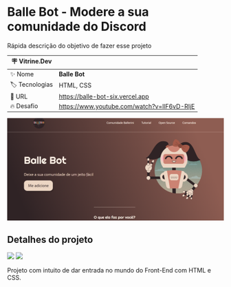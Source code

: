 # Balle Bot - Modere a sua comunidade do Discord

Rápida descrição do objetivo de fazer esse projeto

| :placard: Vitrine.Dev |     |
| -------------  | --- |
| :sparkles: Nome        | **Balle Bot**
| :label: Tecnologias | HTML, CSS
| :rocket: URL         | https://balle-bot-six.vercel.app
| :fire: Desafio     | https://www.youtube.com/watch?v=llF6vD-RljE

<!-- Inserir imagem com a #vitrinedev ao final do link -->
![](https://raw.githubusercontent.com/DevMatheusBarba/LandingPage/main/perfil.png)

## Detalhes do projeto

<div>
  <img src="https://img.shields.io/badge/HTML5-E34F26?style=for-the-badge&logo=html5&logoColor=white">
  <img src="https://img.shields.io/badge/CSS3-1572B6?style=for-the-badge&logo=css3&logoColor=white">
</div>

Projeto com intuito de dar entrada no mundo do Front-End com HTML e CSS.
